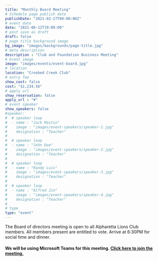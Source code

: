 ```yaml
---
title: "Monthly Board Meeting"
# Schedule page publish date
publishDate: "2021-02-27T00:00:00Z"
# event date
date: "2021-08-12T19:00:00"
# post save as draft
draft: false
# page title background image
bg_image: "images/backgrounds/page-title.jpg"
# meta description
description : "Club and Foundation Business Meeting"
# Event image
image: "images/events/event-board.jpg"
# location
location: "Crooked Creek Club"
# entry fee
show_cost: false
cost: "$1,234.56"
# apply url
show_reservation: false
apply_url : "#"
# event speaker
show_speakers: false
#speaker:
#  # speaker loop
#  - name : "Jack Mastio"
#    image : "images/event-speakers/speaker-1.jpg"
#    designation : "Teacher"
#
#  # speaker loop
#  - name : "John Doe"
#    image : "images/event-speakers/speaker-2.jpg"
#    designation : "Teacher"
#
#  # speaker loop
#  - name : "Randy Luis"
#    image : "images/event-speakers/speaker-3.jpg"
#    designation : "Teacher"
#
#  # speaker loop
#  - name : "Alfred Jin"
#    image : "images/event-speakers/speaker-4.jpg"
#    designation : "Teacher"
#
# type
type: "event"
---
```


The Board of directors meeting is open to all Alpharetta Lions Club members.  All members present are entitled to vote. Arrive at 6:30PM for social time and dinner.

#### We will be using Microsoft Teams for this meeting. [Click here to join the meeting.](https://teams.microsoft.com/l/meetup-join/19%3a79cfebcd887a4d7b967bfe93b4e766b1%40thread.tacv2/1615340229042?context=%7b%22Tid%22%3a%22de8aba37-a543-4dce-af2e-e4dc7b6d1d8b%22%2c%22Oid%22%3a%22bbd80b62-255a-4e47-b25e-750e08d0d37a%22%7d)
